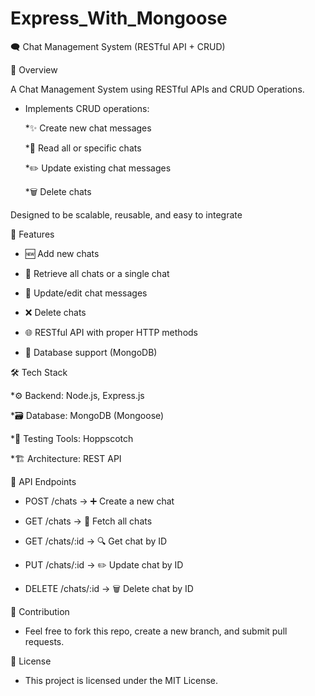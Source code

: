 # Express_With_Mongoose
🗨️ Chat Management System (RESTful API + CRUD)

📌 Overview

  A Chat Management System using RESTful APIs and CRUD Operations.

- Implements CRUD operations:

  *✨ Create new chat messages
  
  *👀 Read all or specific chats

  *✏️ Update existing chat messages

  *🗑️ Delete chats

Designed to be scalable, reusable, and easy to integrate

🚀 Features

- 🆕 Add new chats

- 📄 Retrieve all chats or a single chat

- 📝 Update/edit chat messages

- ❌ Delete chats

- 🌐 RESTful API with proper HTTP methods

- 💾 Database support (MongoDB)

🛠️ Tech Stack

  *⚙️ Backend: Node.js, Express.js

  *🗃️ Database: MongoDB (Mongoose)

  *🧪 Testing Tools: Hoppscotch

  *🏗️ Architecture: REST API

📂 API Endpoints

 - POST /chats → ➕ Create a new chat

 - GET /chats → 📄 Fetch all chats

 - GET /chats/:id → 🔍 Get chat by ID

 - PUT /chats/:id → ✏️ Update chat by ID

 - DELETE /chats/:id → 🗑️ Delete chat by ID

🤝 Contribution

- Feel free to fork this repo, create a new branch, and submit pull requests.

📜 License

- This project is licensed under the MIT License.
